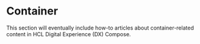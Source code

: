 # Container

This section will eventually include how-to articles about container-related content in HCL Digital Experience (DX) Compose.
